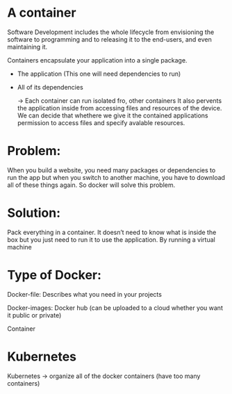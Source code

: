 # A container

Software Development includes the whole lifecycle from envisioning the software to programming and to releasing it to the end-users, and even maintaining it.

Containers encapsulate your application into a single package.

- The application (This one will need dependencies to run)
- All of its dependencies

  -> Each container can run isolated fro, other containers
  It also pervents the application inside from accessing files and resources of the device.
  We can decide that whethere we give it the contained applications permission to access files and specify avalable resources.

# Problem:

When you build a website, you need many packages or dependencies to run the app but when you switch to another machine, you have to download all of these things again.
So docker will solve this problem.

# Solution:

Pack everything in a container. It doesn’t need to know what is inside the box but you just need to run it to use the application. By running a virtual machine

# Type of Docker:

Docker-file: Describes what you need in your projects

Docker-images: Docker hub (can be uploaded to a cloud whether you want it public or private)

Container

# Kubernetes

Kubernetes → organize all of the docker containers (have too many containers)
